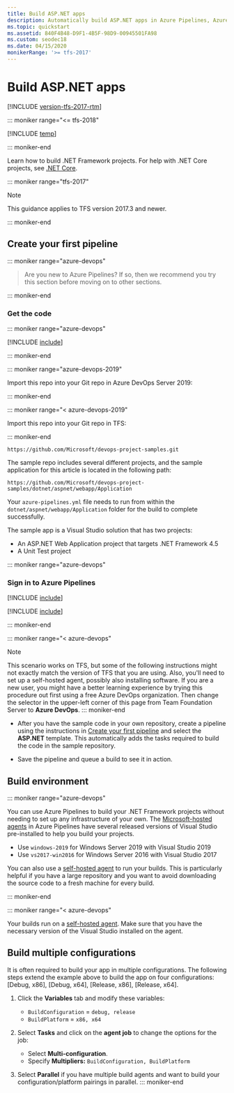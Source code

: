 ```yaml
---
title: Build ASP.NET apps
description: Automatically build ASP.NET apps in Azure Pipelines, Azure DevOps, & Team Foundation Server
ms.topic: quickstart
ms.assetid: 840F4B48-D9F1-4B5F-98D9-00945501FA98
ms.custom: seodec18
ms.date: 04/15/2020
monikerRange: '>= tfs-2017'
---
```


# Build ASP.NET apps

[!INCLUDE [version-tfs-2017-rtm](../../includes/version-tfs-2017-rtm.md)]

::: moniker range="<= tfs-2018"

[!INCLUDE [temp](../../includes/concept-rename-note.md)]

::: moniker-end

Learn how to build .NET Framework projects. For help with .NET Core projects, see [.NET Core](../../ecosystems/dotnet-core.md).

::: moniker range="tfs-2017"

> [!NOTE]
> 
> This guidance applies to TFS version 2017.3 and newer.

::: moniker-end

## Create your first pipeline

::: moniker range="azure-devops"

> Are you new to Azure Pipelines? If so, then we recommend you try this section before moving on to other sections.

::: moniker-end

### Get the code

::: moniker range="azure-devops"

[!INCLUDE [include](../../ecosystems/includes/get-code-before-sample-repo.md)]

::: moniker-end

::: moniker range="azure-devops-2019"

Import this repo into your Git repo in Azure DevOps Server 2019:

::: moniker-end

::: moniker range="< azure-devops-2019"

Import this repo into your Git repo in TFS:

::: moniker-end

```
https://github.com/Microsoft/devops-project-samples.git
```

The sample repo includes several different projects, and the sample application for this article is located in the following path:

```
https://github.com/Microsoft/devops-project-samples/dotnet/aspnet/webapp/Application
```

Your `azure-pipelines.yml` file needs to run from within the `dotnet/aspnet/webapp/Application` folder for the build to complete successfully.   

The sample app is a Visual Studio solution that has two projects: 
* An ASP.NET Web Application project that targets .NET Framework 4.5
* A Unit Test project

::: moniker range="azure-devops"

### Sign in to Azure Pipelines

[!INCLUDE [include](../../ecosystems/includes/sign-in-azure-pipelines.md)]

[!INCLUDE [include](../../ecosystems/includes/create-project.md)]

::: moniker-end


::: moniker range="< azure-devops"
> [!NOTE]
> This scenario works on TFS, but some of the following instructions might not exactly match the version of TFS that you are using. Also, you'll need to set up a self-hosted agent, possibly also installing software. If you are a new user, you might have a better learning experience by trying this procedure out first using a free Azure DevOps organization. Then change the selector in the upper-left corner of this page from Team Foundation Server to **Azure DevOps**.
::: moniker-end

* After you have the sample code in your own repository, create a pipeline using the instructions in [Create your first pipeline](../../create-first-pipeline.md) and select the **ASP.NET** template. This automatically adds the tasks required to build the code in the sample repository.

* Save the pipeline and queue a build to see it in action.

## Build environment

::: moniker range="azure-devops"

You can use Azure Pipelines to build your .NET Framework projects without needing to set up any infrastructure of your own. The [Microsoft-hosted agents](../../agents/hosted.md) in Azure Pipelines have several released versions of Visual Studio pre-installed to help you build your projects.
* Use `windows-2019` for Windows Server 2019 with Visual Studio 2019
* Use `vs2017-win2016` for Windows Server 2016 with Visual Studio 2017

You can also use a [self-hosted agent](../../agents/agents.md#install) to run your builds. This is particularly helpful if you have a large repository and you want to avoid downloading the source code to a fresh machine for every build.

::: moniker-end

::: moniker range="< azure-devops"

Your builds run on a [self-hosted agent](../../agents/agents.md#install).
Make sure that you have the necessary version of the Visual Studio installed on the agent.

## Build multiple configurations

It is often required to build your app in multiple configurations. The following steps extend the example above to build the app on four configurations: [Debug, x86], [Debug, x64], [Release, x86], [Release, x64].

1. Click the **Variables** tab and modify these variables:

   * `BuildConfiguration` = `debug, release`
   * `BuildPlatform` = `x86, x64`

2. Select **Tasks** and click on the **agent job** to change the options for the job:

   * Select **Multi-configuration**.
   * Specify **Multipliers:** `BuildConfiguration, BuildPlatform`

3. Select **Parallel** if you have multiple build agents and want to build your configuration/platform pairings in parallel.
::: moniker-end
